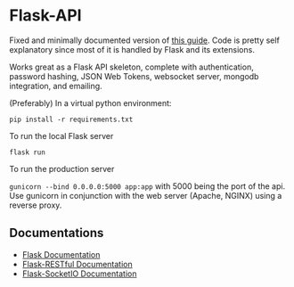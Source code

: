 # Flask-API

Fixed and minimally documented version of [this guide](https://dev.to/paurakhsharma/series/3672). Code is pretty self explanatory since most of it is handled by Flask and its extensions.

Works great as a Flask API skeleton, complete with authentication, password hashing, JSON Web Tokens, websocket server, mongodb integration, and emailing.

(Preferably) In a virtual python environment:

`pip install -r requirements.txt`

To run the local Flask server

`flask run`

To run the production server

`gunicorn --bind 0.0.0.0:5000 app:app` with 5000 being the port of the api. Use gunicorn in conjunction with the web server (Apache, NGINX) using a reverse proxy.

## Documentations

* [Flask Documentation](https://flask.palletsprojects.com/en/1.1.x/)
* [Flask-RESTful Documentation](https://flask-restful.readthedocs.io/en/latest/)
* [Flask-SocketIO Documentation](https://flask-socketio.readthedocs.io/en/latest/)